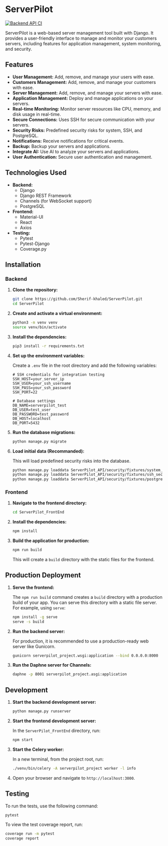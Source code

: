 # ServerPilot

[![Backend API CI](https://github.com/Sherif-khaled/ServerPilot/actions/workflows/backend_api_ci.yml/badge.svg)](https://github.com/Sherif-khaled/ServerPilot/actions/workflows/backend_api_ci.yml)

ServerPilot is a web-based server management tool built with Django. It provides a user-friendly interface to manage and monitor your customers servers, including features for application management, system monitoring, and security.

## Features

*   **User Management:** Add, remove, and manage your users with ease.
*   **Customers Management:** Add, remove, and manage your customers with ease.
*   **Server Management:** Add, remove, and manage your servers with ease.
*   **Application Management:** Deploy and manage applications on your servers.
*   **Real-time Monitoring:** Monitor server resources like CPU, memory, and disk usage in real-time.
*   **Secure Connections:** Uses SSH for secure communication with your servers.
*   **Security Risks:** Predefined security risks for system, SSH, and PostgreSQL.
*   **Notifications:** Receive notifications for critical events.
*   **Backup:** Backup your servers and applications.
*   **Integrate AI:** Use AI to analyze your servers and applications.
*   **User Authentication:** Secure user authentication and management.

## Technologies Used

*   **Backend:**
    *   Django
    *   Django REST Framework
    *   Channels (for WebSocket support)
    *   PostgreSQL
*   **Frontend:**
    *   Material-UI
    *   React
    *   Axios
*   **Testing:**
    *   Pytest
    *   Pytest-Django
    *   Coverage.py

## Installation

### Backend

1.  **Clone the repository:**

    ```bash
    git clone https://github.com/Sherif-khaled/ServerPilot.git
    cd ServerPilot
    ```

2.  **Create and activate a virtual environment:**

    ```bash
    python3 -m venv venv
    source venv/bin/activate
    ```

3.  **Install the dependencies:**

    ```bash
    pip3 install -r requirements.txt
    ```

4.  **Set up the environment variables:**

    Create a `.env` file in the root directory and add the following variables:

    ```
    # SSH credentials for integration testing
    SSH_HOST=your_server_ip
    SSH_USER=your_ssh_username
    SSH_PASS=your_ssh_password
    SSH_PORT=22

    # Database settings
    DB_NAME=serverpilot_test
    DB_USER=test_user
    DB_PASSWORD=test_password
    DB_HOST=localhost
    DB_PORT=5432
    ```

5.  **Run the database migrations:**

    ```bash
    python manage.py migrate
    ```

6.  **Load initial data (Recommanded):**

    This will load predefined security risks into the database.

    ```bash
    python manage.py loaddata ServerPilot_API/security/fixtures/system_security_risks.json
    python manage.py loaddata ServerPilot_API/security/fixtures/ssh_security_risks.json
    python manage.py loaddata ServerPilot_API/security/fixtures/postgresql_security_risks.json
    ```

### Frontend

1.  **Navigate to the frontend directory:**

    ```bash
    cd ServerPilot_FrontEnd
    ```

2.  **Install the dependencies:**

    ```bash
    npm install
    ```

3.  **Build the application for production:**

    ```bash
    npm run build
    ```

    This will create a `build` directory with the static files for the frontend.

## Production Deployment

1.  **Serve the frontend:**

    The `npm run build` command creates a `build` directory with a production build of your app. You can serve this directory with a static file server. For example, using `serve`:

    ```bash
    npm install -g serve
    serve -s build
    ```

2.  **Run the backend server:**

    For production, it is recommended to use a production-ready web server like Gunicorn.

    ```bash
    gunicorn serverpilot_project.wsgi:application --bind 0.0.0.0:8000
    ```

3.  **Run the Daphne server for Channels:**

    ```bash
    daphne -p 8001 serverpilot_project.asgi:application
    ```

## Development

1.  **Start the backend development server:**

    ```bash
    python manage.py runserver
    ```

2.  **Start the frontend development server:**

    In the `ServerPilot_FrontEnd` directory, run:

    ```bash
    npm start
    ```

3.  **Start the Celery worker:**

    In a new terminal, from the project root, run:
    
    ```bash
    ./venv/bin/celery -A serverpilot_project worker -l info
    ```

4.  Open your browser and navigate to `http://localhost:3000`.

## Testing

To run the tests, use the following command:

```bash
pytest
```

To view the test coverage report, run:

```bash
coverage run -m pytest
coverage report
```
